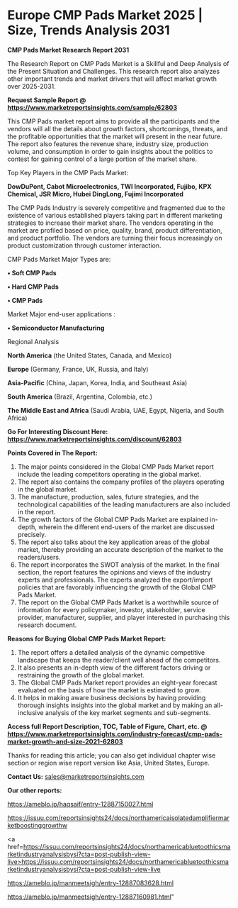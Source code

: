 # Europe CMP Pads Market 2025 | Size, Trends Analysis 2031

<strong>CMP Pads Market Research Report 2031</strong>

The Research Report on CMP Pads Market is a Skillful and Deep Analysis of the Present Situation and Challenges. This research report also analyzes other important trends and market drivers that will affect market growth over 2025-2031.

<strong>Request Sample Report @ <a href=https://www.marketreportsinsights.com/sample/62803>https://www.marketreportsinsights.com/sample/62803</a></strong>

This CMP Pads market report aims to provide all the participants and the vendors will all the details about growth factors, shortcomings, threats, and the profitable opportunities that the market will present in the near future. The report also features the revenue share, industry size, production volume, and consumption in order to gain insights about the politics to contest for gaining control of a large portion of the market share.

Top Key Players in the CMP Pads Market:

<strong>DowDuPont, Cabot Microelectronics, TWI Incorporated, Fujibo, KPX Chemical, JSR Micro, Hubei DingLong, Fujimi Incorporated</strong>

The CMP Pads Industry is severely competitive and fragmented due to the existence of various established players taking part in different marketing strategies to increase their market share. The vendors operating in the market are profiled based on price, quality, brand, product differentiation, and product portfolio. The vendors are turning their focus increasingly on product customization through customer interaction.

CMP Pads Market Major Types are:

<strong>• Soft CMP Pads

• Hard CMP Pads

• CMP Pads</strong>

Market Major end-user applications :

<strong>• Semiconductor Manufacturing</strong>

Regional Analysis

</u><strong><b>North America</b></strong> (the United States, Canada, and Mexico)

<strong><b>Europe </b></strong>(Germany, France, UK, Russia, and Italy)

<strong><b>Asia-Pacific</b></strong> (China, Japan, Korea, India, and Southeast Asia)

<strong><b>South America</b></strong> (Brazil, Argentina, Colombia, etc.)

<strong><b>The Middle East and Africa</b></strong> (Saudi Arabia, UAE, Egypt, Nigeria, and South Africa)

<strong>Go For Interesting Discount Here: <a href=https://www.marketreportsinsights.com/discount/62803>https://www.marketreportsinsights.com/discount/62803</a></strong>

<strong>Points Covered in The Report:</strong>
<ol>
  <li>The major points considered in the Global CMP Pads Market report include the leading competitors operating in the global market.</li>
  <li>The report also contains the company profiles of the players operating in the global market.</li>
  <li>The manufacture, production, sales, future strategies, and the technological capabilities of the leading manufacturers are also included in the report.</li>
  <li>The growth factors of the Global CMP Pads Market are explained in-depth, wherein the different end-users of the market are discussed precisely.</li>
  <li>The report also talks about the key application areas of the global market, thereby providing an accurate description of the market to the readers/users.</li>
  <li>The report incorporates the SWOT analysis of the market. In the final section, the report features the opinions and views of the industry experts and professionals. The experts analyzed the export/import policies that are favorably influencing the growth of the Global CMP Pads Market.</li>
  <li>The report on the Global CMP Pads Market is a worthwhile source of information for every policymaker, investor, stakeholder, service provider, manufacturer, supplier, and player interested in purchasing this research document.</li>
</ol>
<strong>Reasons for Buying Global CMP Pads Market Report:</strong>

<ol>
  <li>The report offers a detailed analysis of the dynamic competitive landscape that keeps the reader/client well ahead of the competitors.</li>
  <li>It also presents an in-depth view of the different factors driving or restraining the growth of the global market.</li>
  <li>The Global CMP Pads Market report provides an eight-year forecast evaluated on the basis of how the market is estimated to grow.</li>
  <li>It helps in making aware business decisions by having providing thorough insights insights into the global market and by making an all-inclusive analysis of the key market segments and sub-segments.</li>
</ol>
<strong>Access full Report Description, TOC, Table of Figure, Chart, etc. @ <a href=https://www.marketreportsinsights.com/industry-forecast/cmp-pads-market-growth-and-size-2021-62803>https://www.marketreportsinsights.com/industry-forecast/cmp-pads-market-growth-and-size-2021-62803</a></strong>


Thanks for reading this article; you can also get individual chapter wise section or region wise report version like Asia, United States, Europe.

<strong>Contact Us:</strong>
sales@marketreportsinsights.com

<strong>Our other reports:</strong>

<a href=https://ameblo.jp/haqsaif/entry-12887150027.html>https://ameblo.jp/haqsaif/entry-12887150027.html</a>

<a href=https://issuu.com/reportsinsights24/docs/northamericaisolatedamplifiermarketboostinggrowthw>https://issuu.com/reportsinsights24/docs/northamericaisolatedamplifiermarketboostinggrowthw</a>

<a href=https://issuu.com/reportsinsights24/docs/northamericabluetoothicsmarketindustryanalysisbysi?cta=post-publish-view-live>https://issuu.com/reportsinsights24/docs/northamericabluetoothicsmarketindustryanalysisbysi?cta=post-publish-view-live</a>

<a href=https://ameblo.jp/manmeetsigh/entry-12887083628.html>https://ameblo.jp/manmeetsigh/entry-12887083628.html</a>

<a href=https://ameblo.jp/manmeetsigh/entry-12887160981.html>https://ameblo.jp/manmeetsigh/entry-12887160981.html</a>"
